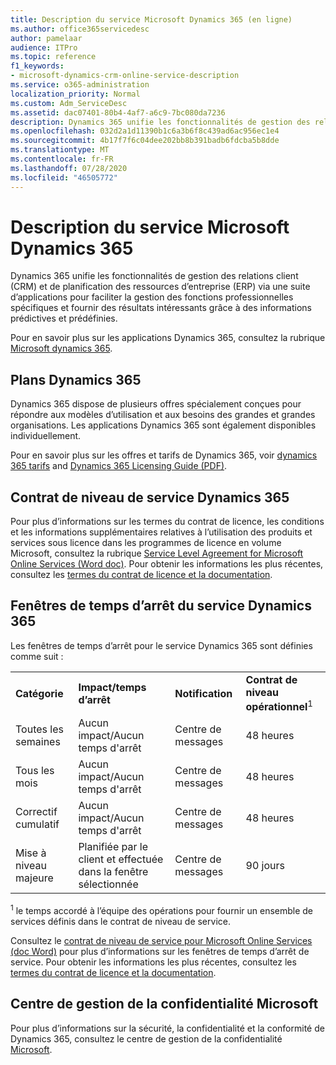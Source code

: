 ```yaml
---
title: Description du service Microsoft Dynamics 365 (en ligne)
ms.author: office365servicedesc
author: pamelaar
audience: ITPro
ms.topic: reference
f1_keywords:
- microsoft-dynamics-crm-online-service-description
ms.service: o365-administration
localization_priority: Normal
ms.custom: Adm_ServiceDesc
ms.assetid: dac07401-80b4-4af7-a6c9-7bc080da7236
description: Dynamics 365 unifie les fonctionnalités de gestion des relations client (CRM) et de planification des ressources d’entreprise (ERP) via une suite d’applications pour faciliter la gestion des fonctions professionnelles et fournir des résultats intéressants.
ms.openlocfilehash: 032d2a1d11390b1c6a3b6f8c439ad6ac956ec1e4
ms.sourcegitcommit: 4b17f7f6c04dee202bb8b391badb6fdcba5b8dde
ms.translationtype: MT
ms.contentlocale: fr-FR
ms.lasthandoff: 07/28/2020
ms.locfileid: "46505772"
---
```

# <a name="microsoft-dynamics-365-service-description"></a>Description du service Microsoft Dynamics 365

Dynamics 365 unifie les fonctionnalités de gestion des relations client (CRM) et de planification des ressources d’entreprise (ERP) via une suite d’applications pour faciliter la gestion des fonctions professionnelles spécifiques et fournir des résultats intéressants grâce à des informations prédictives et prédéfinies.

Pour en savoir plus sur les applications Dynamics 365, consultez la rubrique [Microsoft dynamics 365](https://dynamics.microsoft.com).
  
## <a name="dynamics-365-plans"></a>Plans Dynamics 365

Dynamics 365 dispose de plusieurs offres spécialement conçues pour répondre aux modèles d’utilisation et aux besoins des grandes et grandes organisations. Les applications Dynamics 365 sont également disponibles individuellement.

Pour en savoir plus sur les offres et tarifs de Dynamics 365, voir [dynamics 365 tarifs](https://dynamics.microsoft.com/pricing) and [Dynamics 365 Licensing Guide (PDF)](https://go.microsoft.com/fwlink/?LinkId=866544).
  
## <a name="dynamics-365-service-level-agreement"></a>Contrat de niveau de service Dynamics 365

Pour plus d’informations sur les termes du contrat de licence, les conditions et les informations supplémentaires relatives à l’utilisation des produits et services sous licence dans les programmes de licence en volume Microsoft, consultez la rubrique [Service Level Agreement for Microsoft Online Services (Word doc)](https://www.microsoftvolumelicensing.com/Downloader.aspx?DocumentId=17583). Pour obtenir les informations les plus récentes, consultez les [termes du contrat de licence et la documentation](https://go.microsoft.com/fwlink/?linkid=272026).
  
## <a name="dynamics-365-service-downtime-windows"></a>Fenêtres de temps d’arrêt du service Dynamics 365

Les fenêtres de temps d’arrêt pour le service Dynamics 365 sont définies comme suit :
  
|||||
|:-----|:-----|:-----|:-----|
|**Catégorie** <br/> |**Impact/temps d’arrêt** <br/> |**Notification** <br/> |**Contrat de niveau opérationnel**<sup>1</sup> <br/> |
|Toutes les semaines  <br/> |Aucun impact/Aucun temps d'arrêt  <br/> |Centre de messages  <br/> |48 heures  <br/> |
|Tous les mois  <br/> |Aucun impact/Aucun temps d'arrêt  <br/> |Centre de messages  <br/> |48 heures  <br/> |
|Correctif cumulatif  <br/> |Aucun impact/Aucun temps d'arrêt  <br/> |Centre de messages  <br/> |48 heures  <br/> |
|Mise à niveau majeure  <br/> |Planifiée par le client et effectuée dans la fenêtre sélectionnée  <br/> |Centre de messages  <br/> |90 jours  <br/> |

<sup>1</sup> le temps accordé à l’équipe des opérations pour fournir un ensemble de services définis dans le contrat de niveau de service. <br/>

Consultez le [contrat de niveau de service pour Microsoft Online Services (doc Word)](https://www.microsoftvolumelicensing.com/Downloader.aspx?DocumentId=17583) pour plus d’informations sur les fenêtres de temps d’arrêt de service. Pour obtenir les informations les plus récentes, consultez les [termes du contrat de licence et la documentation](https://go.microsoft.com/fwlink/?linkid=272026). 
  
## <a name="microsoft-trust-center"></a>Centre de gestion de la confidentialité Microsoft

Pour plus d’informations sur la sécurité, la confidentialité et la conformité de Dynamics 365, consultez le centre de gestion de la confidentialité [Microsoft](https://www.microsoft.com/trust-center/product-overview).
  
